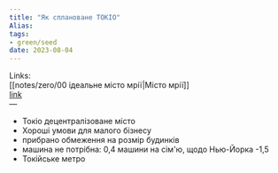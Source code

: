 ```yaml
---
title: "Як сплановане ТОКІО"
Alias: 
tags:
- green/seed
date: 2023-08-04
---
```

Links:  
[[notes/zero/00 ідеальне місто мрії|Місто мрії]]  
[link](https://www.youtube.com/watch?v=-7W0NL9xQco&t=660)  
— 
- Токіо децентралізоване місто
- Хороші умови для малого бізнесу
- прибрано обмеження на розмір будинків
- машина не потрібна: 0,4 машини на сім'ю, щодо Нью-Йорка -1,5
- Токійське метро

